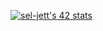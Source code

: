 [![sel-jett's 42 stats](https://badge.mediaplus.ma/greenbinary/sel-jett)](https://github.com/oakoudad/badge42)
 

